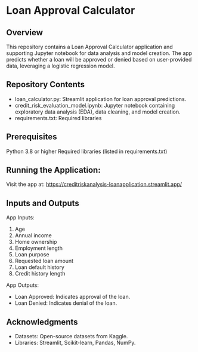 # Loan Approval Calculator
## Overview
This repository contains a Loan Approval Calculator application and supporting Jupyter notebook for data analysis and model creation. The app predicts whether a loan will be approved or denied based on user-provided data, leveraging a logistic regression model.

## Repository Contents
- loan_calculator.py: Streamlit application for loan approval predictions.
- credit_risk_evaluation_model.ipynb: Jupyter notebook containing exploratory data analysis (EDA), data cleaning, and model creation.
- requirements.txt: Required libraries 

## Prerequisites
Python 3.8 or higher
Required libraries (listed in requirements.txt)

## Running the Application:
Visit the app at: https://creditriskanalysis-loanapplication.streamlit.app/ 


## Inputs and Outputs
App Inputs:
1. Age
2. Annual income
3. Home ownership
4. Employment length
5. Loan purpose
6. Requested loan amount
7. Loan default history
8. Credit history length

App Outputs:
- Loan Approved: Indicates approval of the loan.
- Loan Denied: Indicates denial of the loan.

## Acknowledgments
- Datasets: Open-source datasets from Kaggle.
- Libraries: Streamlit, Scikit-learn, Pandas, NumPy.
